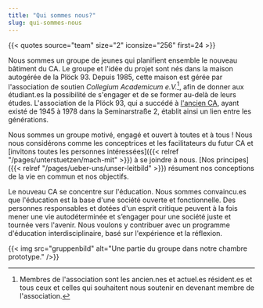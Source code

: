 ```yaml
---
title: "Qui sommes nous?"
slug: qui-sommes-nous
---
```


{{< quotes source="team" size="2" iconsize="256" first=24 >}}

Nous sommes un groupe de jeunes qui planifient ensemble le nouveau bâtiment du CA. Le groupe et l'idée du projet sont nés dans la maison autogérée de la Plöck 93. Depuis 1985, cette maison est gérée par l'association de soutien _Collegium Academicum e.V._[^1], afin de donner aux étudiant.es la possibilité de s'engager et de se former au-delà de leurs études. L'association de la Plöck 93, qui a succédé à [l'ancien CA](/geschichte), ayant existé de 1945 à 1978 dans la Seminarstraße 2, établit ainsi un lien entre les générations.

Nous sommes un groupe motivé, engagé et ouvert à toutes et à tous ! Nous nous considérons comme les conceptrices et les facilitateurs du futur CA et [invitons toutes les personnes intéressées]({{< relref "/pages/unterstuetzen/mach-mit" >}}) à se joindre à nous. [Nos principes]({{< relref "/pages/ueber-uns/unser-leitbild" >}}) résument nos conceptions de la vie en commun et nos objectifs.


Le nouveau CA se concentre sur l'éducation. Nous sommes convaincu.es que l'éducation est la base d'une société ouverte et fonctionnelle. Des personnes responsables et dotées d'un esprit critique peuvent à la fois mener une vie autodéterminée et s’engager pour une société juste et tournée vers l'avenir. Nous voulons y contribuer avec un programme d'éducation interdisciplinaire, basé sur l'expérience et la réflexion.


{{< img src="gruppenbild" alt="Une partie du groupe dans notre chambre prototype." />}}

[^1]: Membres de l'association sont les ancien.nes et actuel.es résident.es et tous ceux et celles qui souhaitent nous soutenir en devenant membre de l'association.
